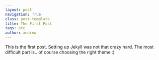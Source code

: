 ```yaml
---
layout: post
navigation: True
class: post-template
title: The First Post
tags: etc
author: andrew
---
```

This is the first post. Setting up Jekyll was not that crazy hard.
The most difficult part is.. of course choosing the right theme :)

